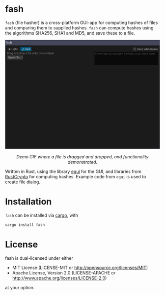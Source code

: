 # fash

`fash` (file hasher) is a cross-platform GUI-app for computing hashes of files and comparing them to supplied hashes. `fash` can compute hashes using the algorithms SHA256, SHA1 and MD5, and save these to a file.

<div align="center">
  <img src="assets/demo.gif" alt="Demo GIF of FeO running."/>
  <p>
    <i>Demo GIF where a file is dragged and dropped, and functionality demonstrated.</i>
  </p>
</div>

Written in Rust, using the library <a href="https://github.com/emilk/egui">egui</a> for the GUI, and libraries from <a href="https://github.com/RustCrypto">RustCrypto</a> for computing hashes. Example code from `egui` is used to create file dialog.


# Installation

`fash` can be installed via <a href="https://rust-lang.org/tools/install">cargo</a>, with

```bash
cargo install fash
```

# License

fash is dual-licensed under either

* MIT License (LICENSE-MIT or http://opensource.org/licenses/MIT)
* Apache License, Version 2.0 (LICENSE-APACHE or http://www.apache.org/licenses/LICENSE-2.0)

at your option. 